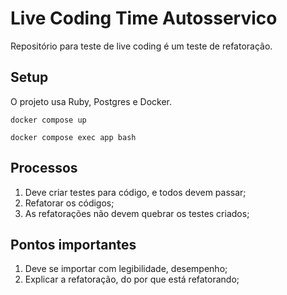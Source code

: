 # Live Coding Time Autosservico

Repositório para teste de live coding é um teste de refatoração.

## Setup

O projeto usa Ruby, Postgres e Docker.

```
docker compose up
```

```
docker compose exec app bash
```

## Processos

1. Deve criar testes para código, e todos devem passar;
2. Refatorar os códigos;
3. As refatorações não devem quebrar os testes criados;

## Pontos importantes

1. Deve se importar com legibilidade, desempenho;
2. Explicar a refatoração, do por que está refatorando;
